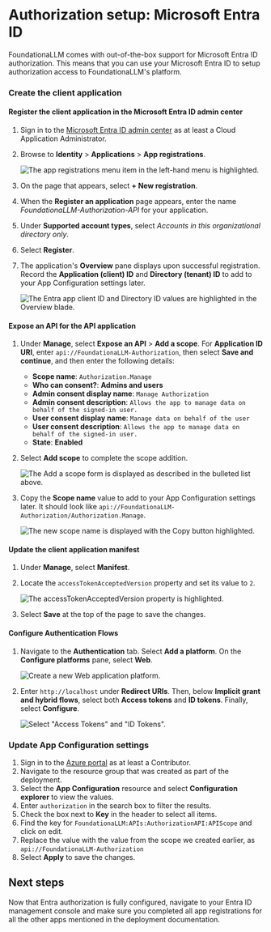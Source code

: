 # Authorization setup: Microsoft Entra ID

FoundationaLLM comes with out-of-the-box support for Microsoft Entra ID authorization. This means that you can use your Microsoft Entra ID to setup authorization access to FoundationaLLM's platform.

### Create the client application

#### Register the client application in the Microsoft Entra ID admin center

1. Sign in to the [Microsoft Entra ID admin center](https://entra.microsoft.com/) as at least a Cloud Application Administrator.
2. Browse to **Identity** > **Applications** > **App registrations**.

    ![The app registrations menu item in the left-hand menu is highlighted.](media/entra-app-registrations.png)

3. On the page that appears, select **+ New registration**.
4. When the **Register an application** page appears, enter the name *FoundationaLLM-Authorization-API* for your application. 
5. Under **Supported account types**, select *Accounts in this organizational directory only*.
6. Select **Register**.
7. The application's **Overview** pane displays upon successful registration. Record the **Application (client) ID** and **Directory (tenant) ID** to add to your App Configuration settings later.

    ![The Entra app client ID and Directory ID values are highlighted in the Overview blade.](media/entra-authorization-overview.png)

#### Expose an API for the API application

1. Under **Manage**, select **Expose an API** > **Add a scope**. For **Application ID URI**, enter `api://FoundationaLLM-Authorization`, then select **Save and continue**, and then enter the following details:
   - **Scope name**: `Authorization.Manage`
   - **Who can consent?**: **Admins and users**
   - **Admin consent display name**: `Manage Authorization`
   - **Admin consent description**: `Allows the app to manage data on behalf of the signed-in user.`
   - **User consent display name**: `Manage data on behalf of the user`
   - **User consent description**: `Allows the app to manage data on behalf of the signed-in user.`
   - **State**: **Enabled**
2. Select **Add scope** to complete the scope addition.

   ![The Add a scope form is displayed as described in the bulleted list above.](media/entra-authorization-add-scope.png)

3. Copy the **Scope name** value to add to your App Configuration settings later. It should look like `api://FoundationaLLM-Authorization/Authorization.Manage`.

   ![The new scope name is displayed with the Copy button highlighted.](media/entra-authorization-copy-scope.png)

#### Update the client application manifest

1. Under **Manage**, select **Manifest**.
2. Locate the `accessTokenAcceptedVersion` property and set its value to `2`.

    ![The accessTokenAcceptedVersion property is highlighted.](media/entra-client-app-manifest.png)

3. Select **Save** at the top of the page to save the changes.

#### Configure Authentication Flows

1. Navigate to the **Authentication** tab. Select **Add a platform**. On the **Configure platforms** pane, select **Web**.

    ![Create a new Web application platform.](media/web-platform-selection.png)

2. Enter `http://localhost` under **Redirect URIs**. Then, below **Implicit grant and hybrid flows**, select both **Access tokens** and **ID tokens**. Finally, select **Configure**.

    ![Select "Access Tokens" and "ID Tokens".](media/set-grant-and-hybrid-flows.png)

### Update App Configuration settings

1. Sign in to the [Azure portal](https://portal.azure.com/) as at least a Contributor.
2. Navigate to the resource group that was created as part of the deployment.
3. Select the **App Configuration** resource and select **Configuration explorer** to view the values.
4. Enter `authorization` in the search box to filter the results.
5. Check the box next to **Key** in the header to select all items.
6. Find the key for `FoundationaLLM:APIs:AuthorizationAPI:APIScope` and click on edit.
7. Replace the value with the value from the scope we created earlier, as `api://FoundationaLLM-Authorization` 
8. Select **Apply** to save the changes.

## Next steps

Now that Entra authorization is fully configured, navigate to your Entra ID management console and make sure you completed all app registrations for all the other apps mentioned in the deployment documentation.